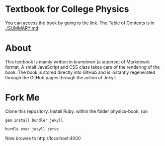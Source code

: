 # Textbook for College Physics

You can access the book by going to the [link](https://veillette.github.io/physics-book/).
The Table of Contents is in [./SUMMARY.md](./SUMMARY.md)

# About

This textbook is mainly written in kramdown (a superset of Markdown) format. A small JavaScript and CSS class takes care of the rendering of the book. 
The book is stored directly into GitHub and is instantly regenerated through the GitHub pages through the action of Jekyll.

# Fork Me

Clone this repository. Install Ruby. within the folder physics-book, run 

`gem install bundler jekyll`

`bundle exec jekyll serve`

Now browse to http://localhost:4000
